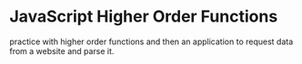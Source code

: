 # JavaScript Higher Order Functions
practice with higher order functions and then an application to request data from a website and parse it.
